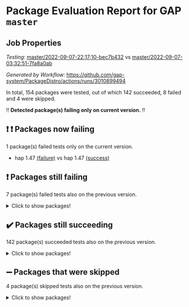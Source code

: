 # Package Evaluation Report for GAP `master`

## Job Properties

*Testing:* [master/2022-09-07-22:17:10-bec7b432](https://github.com/gap-system/PackageDistro/blob/data/reports/master/2022-09-07-22:17:10-bec7b432) vs [master/2022-09-07-03:32:51-7fa8a0ab](https://github.com/gap-system/PackageDistro/blob/data/reports/master/2022-09-07-03:32:51-7fa8a0ab)

*Generated by Workflow:* https://github.com/gap-system/PackageDistro/actions/runs/3010899494

In total, 154 packages were tested, out of which 142 succeeded, 8 failed and 4 were skipped.

:bangbang: **Detected package(s) failing only on current version.** :bangbang:

## :exclamation: :exclamation: Packages now failing

1 package(s) failed tests only on the current version.
- hap 1.47 [(failure)](https://github.com/gap-system/PackageDistro/runs/8237949522?check_suite_focus=true) vs hap 1.47 [(success)](https://github.com/gap-system/PackageDistro/runs/8220125385?check_suite_focus=true)

## :exclamation: Packages still failing

7 package(s) failed tests also on the previous version.
<details><summary>Click to show packages!</summary>

- fr 2.4.10 [(failure)](https://github.com/gap-system/PackageDistro/runs/8237947566?check_suite_focus=true)
- groupoids 1.71 [(failure)](https://github.com/gap-system/PackageDistro/runs/8237949053?check_suite_focus=true)
- packagemanager 1.3 [(failure)](https://github.com/gap-system/PackageDistro/runs/8237954291?check_suite_focus=true)
- rcwa 4.7.0 [(failure)](https://github.com/gap-system/PackageDistro/runs/8237955766?check_suite_focus=true)
- recog 1.3.2 [(failure)](https://github.com/gap-system/PackageDistro/runs/8237956094?check_suite_focus=true)
- semigroups 5.0.2 [(failure)](https://github.com/gap-system/PackageDistro/runs/8237957309?check_suite_focus=true)
- xmod 2.88 [(failure)](https://github.com/gap-system/PackageDistro/runs/8237961485?check_suite_focus=true)
</details>

## :heavy_check_mark: Packages still succeeding

142 package(s) succeeded tests also on the previous version.
<details><summary>Click to show packages!</summary>

- 4ti2interface 2022.08-03 [(success)](https://github.com/gap-system/PackageDistro/runs/8237942546?check_suite_focus=true)
- ace 5.5 [(success)](https://github.com/gap-system/PackageDistro/runs/8237942660?check_suite_focus=true)
- aclib 1.3.2 [(success)](https://github.com/gap-system/PackageDistro/runs/8237942760?check_suite_focus=true)
- agt 0.2 [(success)](https://github.com/gap-system/PackageDistro/runs/8237942881?check_suite_focus=true)
- alnuth 3.2.1 [(success)](https://github.com/gap-system/PackageDistro/runs/8237943000?check_suite_focus=true)
- anupq 3.2.6 [(success)](https://github.com/gap-system/PackageDistro/runs/8237943103?check_suite_focus=true)
- atlasrep 2.1.5 [(success)](https://github.com/gap-system/PackageDistro/runs/8237943215?check_suite_focus=true)
- autodoc 2022.07.10 [(success)](https://github.com/gap-system/PackageDistro/runs/8237943347?check_suite_focus=true)
- automata 1.15 [(success)](https://github.com/gap-system/PackageDistro/runs/8237943474?check_suite_focus=true)
- automgrp 1.3.2 [(success)](https://github.com/gap-system/PackageDistro/runs/8237943581?check_suite_focus=true)
- autpgrp 1.11 [(success)](https://github.com/gap-system/PackageDistro/runs/8237943685?check_suite_focus=true)
- cap 2022.09-08 [(success)](https://github.com/gap-system/PackageDistro/runs/8237943769?check_suite_focus=true)
- caratinterface 2.3.4 [(success)](https://github.com/gap-system/PackageDistro/runs/8237944045?check_suite_focus=true)
- cddinterface 2022.08.11 [(success)](https://github.com/gap-system/PackageDistro/runs/8237944138?check_suite_focus=true)
- circle 1.6.5 [(success)](https://github.com/gap-system/PackageDistro/runs/8237944242?check_suite_focus=true)
- classicpres 1.22 [(success)](https://github.com/gap-system/PackageDistro/runs/8237944333?check_suite_focus=true)
- cohomolo 1.6.10 [(success)](https://github.com/gap-system/PackageDistro/runs/8237944439?check_suite_focus=true)
- congruence 1.2.4 [(success)](https://github.com/gap-system/PackageDistro/runs/8237944514?check_suite_focus=true)
- corelg 1.56 [(success)](https://github.com/gap-system/PackageDistro/runs/8237944621?check_suite_focus=true)
- crime 1.6 [(success)](https://github.com/gap-system/PackageDistro/runs/8237944833?check_suite_focus=true)
- crisp 1.4.5 [(success)](https://github.com/gap-system/PackageDistro/runs/8237944930?check_suite_focus=true)
- crypting 0.10 [(success)](https://github.com/gap-system/PackageDistro/runs/8237945035?check_suite_focus=true)
- cryst 4.1.25 [(success)](https://github.com/gap-system/PackageDistro/runs/8237945159?check_suite_focus=true)
- crystcat 1.1.10 [(success)](https://github.com/gap-system/PackageDistro/runs/8237945276?check_suite_focus=true)
- ctbllib 1.3.4 [(success)](https://github.com/gap-system/PackageDistro/runs/8237945412?check_suite_focus=true)
- cubefree 1.19 [(success)](https://github.com/gap-system/PackageDistro/runs/8237945557?check_suite_focus=true)
- curlinterface 2.2.3 [(success)](https://github.com/gap-system/PackageDistro/runs/8237945666?check_suite_focus=true)
- cvec 2.7.6 [(success)](https://github.com/gap-system/PackageDistro/runs/8237945856?check_suite_focus=true)
- datastructures 0.2.7 [(success)](https://github.com/gap-system/PackageDistro/runs/8237945966?check_suite_focus=true)
- deepthought 1.0.5 [(success)](https://github.com/gap-system/PackageDistro/runs/8237946071?check_suite_focus=true)
- design 1.7 [(success)](https://github.com/gap-system/PackageDistro/runs/8237946171?check_suite_focus=true)
- difsets 2.3.1 [(success)](https://github.com/gap-system/PackageDistro/runs/8237946310?check_suite_focus=true)
- digraphs 1.5.3 [(success)](https://github.com/gap-system/PackageDistro/runs/8237946433?check_suite_focus=true)
- edim 1.3.5 [(success)](https://github.com/gap-system/PackageDistro/runs/8237946542?check_suite_focus=true)
- example 4.3.2 [(success)](https://github.com/gap-system/PackageDistro/runs/8237946628?check_suite_focus=true)
- examplesforhomalg 2022.08-04 [(success)](https://github.com/gap-system/PackageDistro/runs/8237946714?check_suite_focus=true)
- factint 1.6.3 [(success)](https://github.com/gap-system/PackageDistro/runs/8237946820?check_suite_focus=true)
- ferret 1.0.8 [(success)](https://github.com/gap-system/PackageDistro/runs/8237946936?check_suite_focus=true)
- fga 1.4.0 [(success)](https://github.com/gap-system/PackageDistro/runs/8237947063?check_suite_focus=true)
- fining 1.5 [(success)](https://github.com/gap-system/PackageDistro/runs/8237947172?check_suite_focus=true)
- float 1.0.3 [(success)](https://github.com/gap-system/PackageDistro/runs/8237947244?check_suite_focus=true)
- format 1.4.3 [(success)](https://github.com/gap-system/PackageDistro/runs/8237947325?check_suite_focus=true)
- forms 1.2.8 [(success)](https://github.com/gap-system/PackageDistro/runs/8237947399?check_suite_focus=true)
- fplsa 1.2.5 [(success)](https://github.com/gap-system/PackageDistro/runs/8237947484?check_suite_focus=true)
- francy 1.2.5 [(success)](https://github.com/gap-system/PackageDistro/runs/8237947664?check_suite_focus=true)
- fwtree 1.3 [(success)](https://github.com/gap-system/PackageDistro/runs/8237947769?check_suite_focus=true)
- gapdoc 1.6.6 [(success)](https://github.com/gap-system/PackageDistro/runs/8237947877?check_suite_focus=true)
- gauss 2022.08-05 [(success)](https://github.com/gap-system/PackageDistro/runs/8237948020?check_suite_focus=true)
- gaussforhomalg 2022.08-03 [(success)](https://github.com/gap-system/PackageDistro/runs/8237948170?check_suite_focus=true)
- gbnp 1.0.5 [(success)](https://github.com/gap-system/PackageDistro/runs/8237948310?check_suite_focus=true)
- generalizedmorphismsforcap 2022.08-01 [(success)](https://github.com/gap-system/PackageDistro/runs/8237948461?check_suite_focus=true)
- genss 1.6.7 [(success)](https://github.com/gap-system/PackageDistro/runs/8237948561?check_suite_focus=true)
- gradedmodules 2022.08-02 [(success)](https://github.com/gap-system/PackageDistro/runs/8237948679?check_suite_focus=true)
- gradedringforhomalg 2022.08-02 [(success)](https://github.com/gap-system/PackageDistro/runs/8237948789?check_suite_focus=true)
- grape 4.8.5 [(success)](https://github.com/gap-system/PackageDistro/runs/8237948936?check_suite_focus=true)
- grpconst 2.6.2 [(success)](https://github.com/gap-system/PackageDistro/runs/8237949151?check_suite_focus=true)
- guarana 0.96.3 [(success)](https://github.com/gap-system/PackageDistro/runs/8237949280?check_suite_focus=true)
- guava 3.17 [(success)](https://github.com/gap-system/PackageDistro/runs/8237949389?check_suite_focus=true)
- hapcryst 0.1.15 [(success)](https://github.com/gap-system/PackageDistro/runs/8237949698?check_suite_focus=true)
- hecke 1.5.3 [(success)](https://github.com/gap-system/PackageDistro/runs/8237949869?check_suite_focus=true)
- help 3.5 [(success)](https://github.com/gap-system/PackageDistro/runs/8237949973?check_suite_focus=true)
- homalg 2022.08-04 [(success)](https://github.com/gap-system/PackageDistro/runs/8237950080?check_suite_focus=true)
- homalgtocas 2022.08-02 [(success)](https://github.com/gap-system/PackageDistro/runs/8237950197?check_suite_focus=true)
- idrel 2.44 [(success)](https://github.com/gap-system/PackageDistro/runs/8237950293?check_suite_focus=true)
- images 1.3.1 [(success)](https://github.com/gap-system/PackageDistro/runs/8237950389?check_suite_focus=true)
- intpic 0.3.0 [(success)](https://github.com/gap-system/PackageDistro/runs/8237950488?check_suite_focus=true)
- io 4.7.2 [(success)](https://github.com/gap-system/PackageDistro/runs/8237950582?check_suite_focus=true)
- io_forhomalg 2022.08-03 [(success)](https://github.com/gap-system/PackageDistro/runs/8237950686?check_suite_focus=true)
- irredsol 1.4.3 [(success)](https://github.com/gap-system/PackageDistro/runs/8237950777?check_suite_focus=true)
- json 2.1.0 [(success)](https://github.com/gap-system/PackageDistro/runs/8237950907?check_suite_focus=true)
- jupyterkernel 1.4.1 [(success)](https://github.com/gap-system/PackageDistro/runs/8237950994?check_suite_focus=true)
- jupyterviz 1.5.6 [(success)](https://github.com/gap-system/PackageDistro/runs/8237951083?check_suite_focus=true)
- kan 1.34 [(success)](https://github.com/gap-system/PackageDistro/runs/8237951178?check_suite_focus=true)
- kbmag 1.5.9 [(success)](https://github.com/gap-system/PackageDistro/runs/8237951321?check_suite_focus=true)
- laguna 3.9.5 [(success)](https://github.com/gap-system/PackageDistro/runs/8237951427?check_suite_focus=true)
- liealgdb 2.2.1 [(success)](https://github.com/gap-system/PackageDistro/runs/8237951506?check_suite_focus=true)
- liepring 2.7 [(success)](https://github.com/gap-system/PackageDistro/runs/8237951612?check_suite_focus=true)
- liering 2.4.2 [(success)](https://github.com/gap-system/PackageDistro/runs/8237951710?check_suite_focus=true)
- linearalgebraforcap 2022.09-05 [(success)](https://github.com/gap-system/PackageDistro/runs/8237951839?check_suite_focus=true)
- localizeringforhomalg 2022.08-02 [(success)](https://github.com/gap-system/PackageDistro/runs/8237951933?check_suite_focus=true)
- loops 3.4.2 [(success)](https://github.com/gap-system/PackageDistro/runs/8237952049?check_suite_focus=true)
- lpres 1.0.3 [(success)](https://github.com/gap-system/PackageDistro/runs/8237952164?check_suite_focus=true)
- majoranaalgebras 1.4 [(success)](https://github.com/gap-system/PackageDistro/runs/8237952264?check_suite_focus=true)
- mapclass 1.4.5 [(success)](https://github.com/gap-system/PackageDistro/runs/8237952408?check_suite_focus=true)
- matgrp 0.70 [(success)](https://github.com/gap-system/PackageDistro/runs/8237952546?check_suite_focus=true)
- matricesforhomalg 2022.08-04 [(success)](https://github.com/gap-system/PackageDistro/runs/8237952681?check_suite_focus=true)
- modisom 2.5.3 [(success)](https://github.com/gap-system/PackageDistro/runs/8237952850?check_suite_focus=true)
- modulepresentationsforcap 2022.08-03 [(success)](https://github.com/gap-system/PackageDistro/runs/8237952984?check_suite_focus=true)
- modules 2022.08-03 [(success)](https://github.com/gap-system/PackageDistro/runs/8237953133?check_suite_focus=true)
- monoidalcategories 2022.09-02 [(success)](https://github.com/gap-system/PackageDistro/runs/8237953256?check_suite_focus=true)
- nconvex 2022.08-01 [(success)](https://github.com/gap-system/PackageDistro/runs/8237953391?check_suite_focus=true)
- nilmat 1.4.2 [(success)](https://github.com/gap-system/PackageDistro/runs/8237953495?check_suite_focus=true)
- nock 1.5 [(success)](https://github.com/gap-system/PackageDistro/runs/8237953588?check_suite_focus=true)
- normalizinterface 1.3.4 [(success)](https://github.com/gap-system/PackageDistro/runs/8237953699?check_suite_focus=true)
- nq 2.5.8 [(success)](https://github.com/gap-system/PackageDistro/runs/8237953822?check_suite_focus=true)
- numericalsgps 1.3.1 [(success)](https://github.com/gap-system/PackageDistro/runs/8237953911?check_suite_focus=true)
- openmath 11.5.1 [(success)](https://github.com/gap-system/PackageDistro/runs/8237954028?check_suite_focus=true)
- orb 4.8.5 [(success)](https://github.com/gap-system/PackageDistro/runs/8237954185?check_suite_focus=true)
- patternclass 2.4.2 [(success)](https://github.com/gap-system/PackageDistro/runs/8237954400?check_suite_focus=true)
- permut 2.0.4 [(success)](https://github.com/gap-system/PackageDistro/runs/8237954522?check_suite_focus=true)
- polenta 1.3.10 [(success)](https://github.com/gap-system/PackageDistro/runs/8237954645?check_suite_focus=true)
- polymaking 0.8.6 [(success)](https://github.com/gap-system/PackageDistro/runs/8237954846?check_suite_focus=true)
- primgrp 3.4.2 [(success)](https://github.com/gap-system/PackageDistro/runs/8237954975?check_suite_focus=true)
- profiling 2.5.0 [(success)](https://github.com/gap-system/PackageDistro/runs/8237955163?check_suite_focus=true)
- qpa 1.34 [(success)](https://github.com/gap-system/PackageDistro/runs/8237955332?check_suite_focus=true)
- quagroup 1.8.3 [(success)](https://github.com/gap-system/PackageDistro/runs/8237955493?check_suite_focus=true)
- radiroot 2.9 [(success)](https://github.com/gap-system/PackageDistro/runs/8237955619?check_suite_focus=true)
- rds 1.8 [(success)](https://github.com/gap-system/PackageDistro/runs/8237955924?check_suite_focus=true)
- repndecomp 1.2.1 [(success)](https://github.com/gap-system/PackageDistro/runs/8237956256?check_suite_focus=true)
- repsn 3.1.0 [(success)](https://github.com/gap-system/PackageDistro/runs/8237956442?check_suite_focus=true)
- resclasses 4.7.3 [(success)](https://github.com/gap-system/PackageDistro/runs/8237956584?check_suite_focus=true)
- ringsforhomalg 2022.08-04 [(success)](https://github.com/gap-system/PackageDistro/runs/8237956765?check_suite_focus=true)
- sco 2022.08-02 [(success)](https://github.com/gap-system/PackageDistro/runs/8237956930?check_suite_focus=true)
- scscp 2.3.1 [(success)](https://github.com/gap-system/PackageDistro/runs/8237957122?check_suite_focus=true)
- sglppow 2.2 [(success)](https://github.com/gap-system/PackageDistro/runs/8237957495?check_suite_focus=true)
- sgpviz 0.999.5 [(success)](https://github.com/gap-system/PackageDistro/runs/8237957681?check_suite_focus=true)
- simpcomp 2.1.14 [(success)](https://github.com/gap-system/PackageDistro/runs/8237957874?check_suite_focus=true)
- singular 2020.12.18 [(success)](https://github.com/gap-system/PackageDistro/runs/8237958122?check_suite_focus=true)
- sla 1.5.3 [(success)](https://github.com/gap-system/PackageDistro/runs/8237958310?check_suite_focus=true)
- smallgrp 1.5 [(success)](https://github.com/gap-system/PackageDistro/runs/8237958473?check_suite_focus=true)
- smallsemi 0.6.13 [(success)](https://github.com/gap-system/PackageDistro/runs/8237958626?check_suite_focus=true)
- sonata 2.9.4 [(success)](https://github.com/gap-system/PackageDistro/runs/8237958768?check_suite_focus=true)
- sophus 1.27 [(success)](https://github.com/gap-system/PackageDistro/runs/8237958898?check_suite_focus=true)
- spinsym 1.5.2 [(success)](https://github.com/gap-system/PackageDistro/runs/8237959067?check_suite_focus=true)
- standardff 0.9.4 [(success)](https://github.com/gap-system/PackageDistro/runs/8237959200?check_suite_focus=true)
- symbcompcc 1.3.2 [(success)](https://github.com/gap-system/PackageDistro/runs/8237959325?check_suite_focus=true)
- thelma 1.3 [(success)](https://github.com/gap-system/PackageDistro/runs/8237959506?check_suite_focus=true)
- tomlib 1.2.9 [(success)](https://github.com/gap-system/PackageDistro/runs/8237959620?check_suite_focus=true)
- toolsforhomalg 2022.09-04 [(success)](https://github.com/gap-system/PackageDistro/runs/8237959737?check_suite_focus=true)
- toric 1.9.5 [(success)](https://github.com/gap-system/PackageDistro/runs/8237959886?check_suite_focus=true)
- toricvarieties 2022.07.13 [(success)](https://github.com/gap-system/PackageDistro/runs/8237960118?check_suite_focus=true)
- transgrp 3.6.3 [(success)](https://github.com/gap-system/PackageDistro/runs/8237960283?check_suite_focus=true)
- ugaly 4.0.3 [(success)](https://github.com/gap-system/PackageDistro/runs/8237960456?check_suite_focus=true)
- unipot 1.5 [(success)](https://github.com/gap-system/PackageDistro/runs/8237960608?check_suite_focus=true)
- unitlib 4.1.0 [(success)](https://github.com/gap-system/PackageDistro/runs/8237960751?check_suite_focus=true)
- utils 0.76 [(success)](https://github.com/gap-system/PackageDistro/runs/8237960893?check_suite_focus=true)
- uuid 0.7 [(success)](https://github.com/gap-system/PackageDistro/runs/8237961064?check_suite_focus=true)
- walrus 0.9991 [(success)](https://github.com/gap-system/PackageDistro/runs/8237961189?check_suite_focus=true)
- wedderga 4.10.2 [(success)](https://github.com/gap-system/PackageDistro/runs/8237961340?check_suite_focus=true)
- xmodalg 1.22 [(success)](https://github.com/gap-system/PackageDistro/runs/8237961606?check_suite_focus=true)
- yangbaxter 0.10.1 [(success)](https://github.com/gap-system/PackageDistro/runs/8237961730?check_suite_focus=true)
- zeromqinterface 0.14 [(success)](https://github.com/gap-system/PackageDistro/runs/8237961840?check_suite_focus=true)
</details>

## :heavy_minus_sign: Packages that were skipped

4 package(s) skipped tests also on the previous version.
<details><summary>Click to show packages!</summary>

- browse 1.8.14 [(skipped)](https://github.com/gap-system/PackageDistro/runs/8237784824?check_suite_focus=true)
- itc 1.5.1 [(skipped)](https://github.com/gap-system/PackageDistro/runs/8237784824?check_suite_focus=true)
- polycyclic 2.16 [(skipped)](https://github.com/gap-system/PackageDistro/runs/8237784824?check_suite_focus=true)
- xgap 4.31 [(skipped)](https://github.com/gap-system/PackageDistro/runs/8237784824?check_suite_focus=true)
</details>

